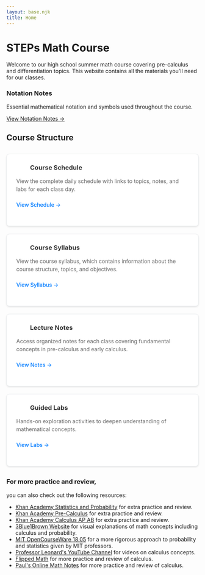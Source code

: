 ```yaml
---
layout: base.njk
title: Home
---
```


# STEPs Math Course

Welcome to our high school summer math course covering pre-calculus and differentiation topics. This website contains all the materials you'll need for our classes.

### <i class="fas fa-edit icon notation-icon"></i> Notation Notes
Essential mathematical notation and symbols used throughout the course.

[View Notation Notes →](/notation-notes/)

## Course Structure

<div class="content-grid">
<div class="content-card">

### <i class="fas fa-calendar-alt icon calendar-icon"></i> Course Schedule
View the complete daily schedule with links to topics, notes, and labs for each class day.

[View Schedule →](/schedule/)

</div>

<div class="content-card">

### <i class="fas fa-file-alt icon syllabus-icon"></i> Course Syllabus
View the course syllabus, which contains information about the course structure, topics, and objectives.

[View Syllabus →](/syllabus/)

</div>

<div class="content-card">

### <i class="fas fa-book icon book-icon"></i> Lecture Notes
Access organized notes for each class covering fundamental concepts in pre-calculus and early calculus.

[View Notes →](/notes/)

</div>


<div class="content-card">

### <i class="fas fa-flask icon lab-icon"></i> Guided Labs
Hands-on exploration activities to deepen understanding of mathematical concepts.

[View Labs →](/labs/)

</div>
</div>

### For more practice and review,
you can also check out the following resources:
- [Khan Academy Statistics and Probability](https://www.khanacademy.org/math/statistics-probability) for extra practice and review.
- [Khan Academy Pre-Calculus](https://www.khanacademy.org/math/precalculus) for extra practice and review.
- [Khan Academy Calculus AP AB](https://www.khanacademy.org/math/ap-calculus-ab) for extra practice and review.
- [3Blue1Brown Website](https://www.3blue1brown.com) for visual explanations of math concepts including calculus and probability.
- [MIT OpenCourseWare 18.05](https://ocw.mit.edu/courses/18-05-introduction-to-probability-and-statistics-spring-2022/) for a more rigorous approach to probability and statistics given by MIT professors.
- [Professor Leonard's YouTube Channel](https://www.youtube.com/@ProfessorLeonard/playlists) for videos on calculus concepts.
- [Flipped Math](https://calculus.flippedmath.com) for more practice and review of calculus.
- [Paul's Online Math Notes](https://tutorial.math.lamar.edu) for more practice and review of calculus.

<style>
.content-grid {
    display: grid;
    grid-template-columns: repeat(auto-fit, minmax(300px, 1fr));
    gap: 20px;
    margin: 30px 0;
}

.content-card {
    background: white;
    border: 1px solid #e9ecef;
    border-radius: 8px;
    padding: 25px;
    box-shadow: 0 2px 4px rgba(0,0,0,0.1);
    transition: transform 0.2s ease, box-shadow 0.2s ease;
}

.content-card:hover {
    transform: translateY(-2px);
    box-shadow: 0 4px 8px rgba(0,0,0,0.15);
}

.content-card h3 {
    margin-top: 0;
    margin-bottom: 15px;
    color: #333;
    display: flex;
    align-items: center;
    gap: 12px;
}

.content-card p {
    color: #666;
    margin-bottom: 20px;
    line-height: 1.5;
}

.content-card a {
    color: #007bff;
    text-decoration: none;
    font-weight: 500;
    transition: color 0.2s ease;
}

.content-card a:hover {
    color: #0056b3;
    text-decoration: underline;
}

.icon {
    font-size: 20px;
    width: 24px;
    text-align: center;
}

.calendar-icon {
    color: #007bff;
}

.syllabus-icon {
    color: #28a745;
}

.book-icon {
    color: #ffc107;
}

.lab-icon {
    color: #dc3545;
}

.notation-icon {
    color: #6f42c1;
}
</style>

<!-- FontAwesome CDN -->
<link rel="stylesheet" href="https://cdnjs.cloudflare.com/ajax/libs/font-awesome/5.15.4/css/all.min.css">

